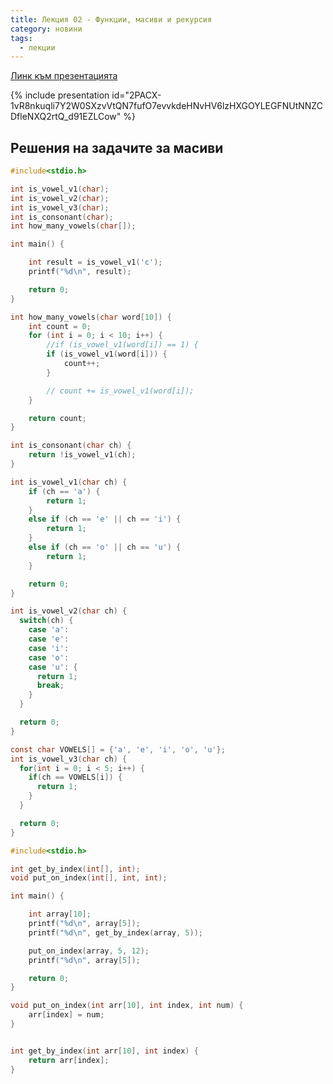 ```yaml
---
title: Лекция 02 - Функции, масиви и рекурсия
category: новини
tags:
  - лекции
---
```


[Линк към презентацията](https://docs.google.com/presentation/d/1XofqAuzWZO5kdnfjE7UvkAWmT0GkgEIaKmbxrw4Ze7Q/edit?usp=sharing)

{% include presentation id="2PACX-1vR8nkuqli7Y2W0SXzvVtQN7fufO7evvkdeHNvHV6lzHXGOYLEGFNUtNNZCDfleNXQ2rtQ_d91EZLCow" %}

## Решения на задачите за масиви

```c
#include<stdio.h>

int is_vowel_v1(char);
int is_vowel_v2(char);
int is_vowel_v3(char);
int is_consonant(char);
int how_many_vowels(char[]);

int main() {

    int result = is_vowel_v1('c');
    printf("%d\n", result);

    return 0;
}

int how_many_vowels(char word[10]) {
    int count = 0;
    for (int i = 0; i < 10; i++) {
        //if (is_vowel_v1(word[i]) == 1) {
        if (is_vowel_v1(word[i])) {
            count++;
        }

        // count += is_vowel_v1(word[i]);
    }

    return count;
}

int is_consonant(char ch) {
    return !is_vowel_v1(ch);
}

int is_vowel_v1(char ch) {
    if (ch == 'a') {
        return 1;
    }
    else if (ch == 'e' || ch == 'i') {
        return 1;
    }
    else if (ch == 'o' || ch == 'u') {
        return 1;
    }

    return 0;
}

int is_vowel_v2(char ch) {
  switch(ch) {
    case 'a':
    case 'e':
    case 'i':
    case 'o':
    case 'u': {
      return 1;
      break;
    }
  }

  return 0;
}

const char VOWELS[] = {'a', 'e', 'i', 'o', 'u'};
int is_vowel_v3(char ch) {
  for(int i = 0; i < 5; i++) {
    if(ch == VOWELS[i]) {
      return 1;
    }
  }

  return 0;
}
```

```c
#include<stdio.h>

int get_by_index(int[], int);
void put_on_index(int[], int, int);

int main() {

    int array[10];
    printf("%d\n", array[5]);
    printf("%d\n", get_by_index(array, 5));

    put_on_index(array, 5, 12);
    printf("%d\n", array[5]);

    return 0;
}

void put_on_index(int arr[10], int index, int num) {
    arr[index] = num;
}


int get_by_index(int arr[10], int index) {
    return arr[index];
}
```
